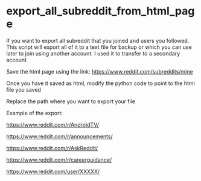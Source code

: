 # export_all_subreddit_from_html_page
If you want to export all subreddit that you joined and users you followed. This script will export all of it to a text file for backup or which you can use later to join using another account. I used it to transfer to a secondary account

Save the html page using the link: https://www.reddit.com/subreddits/mine

Once you have it saved as html, modify the python code to point to the html file you saved

Replace the path where you want to export your file

Example of the export:

https://www.reddit.com/r/AndroidTV/

https://www.reddit.com/r/announcements/

https://www.reddit.com/r/AskReddit/

https://www.reddit.com/r/careerguidance/

https://www.reddit.com/user/XXXXX/
